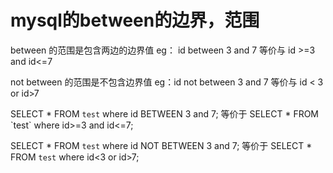 # mysql的between的边界，范围

between 的范围是包含两边的边界值
eg： id between 3 and 7 等价与 id >=3 and id<=7

not between 的范围是不包含边界值
eg：id not between 3 and 7 等价与 id < 3 or id>7

SELECT * FROM `test` where id BETWEEN 3 and 7;
等价于 SELECT * FROM \`test\` where id>=3 and id<=7;

SELECT * FROM `test` where id NOT BETWEEN 3 and 7;
等价于 SELECT * FROM `test` where id<3 or id>7;
